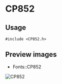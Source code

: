 CP852
==========

Usage
------

    #include <CP852.h>

Preview images
--------------
* Fonts::CP852 

![CP852](https://raw.githubusercontent.com/DisplayCore/CP852/master/Preview/CP852.png)


